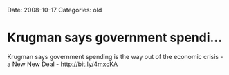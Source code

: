 Date: 2008-10-17
Categories: old

# Krugman says government spendi...

Krugman says government spending is the way out of the economic crisis - a New New Deal - http://bit.ly/4mxcKA
